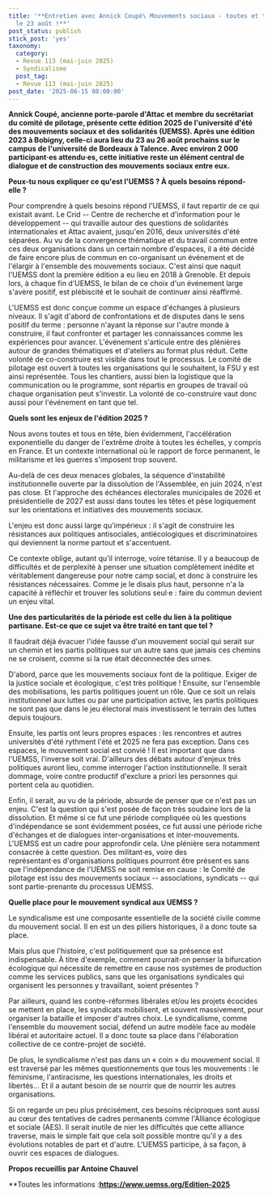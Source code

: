 ```yaml
---
title: '**Entretien avec Annick Coupé\ Mouvements sociaux - toutes et tous à Bordeaux
  le 23 août !**'
post_status: publish
stick_post: 'yes'
taxonomy:
  category:
  - Revue 113 (mai-juin 2025)
  - Syndicalisme
  post_tag:
  - Revue 113 (mai-juin 2025)
post_date: '2025-06-15 08:00:00'
---
```


**Annick Coupé, ancienne porte-parole d'Attac et membre du secrétariat du comité de pilotage, présente cette édition 2025 de l'université d'été des mouvements sociaux et des solidarités (UEMSS). Après une édition 2023 à Bobigny, celle-ci aura lieu du 23 au 26 août prochains sur le campus de l'université de Bordeaux à Talence. Avec environ 2 000 participant·es attendu·es, cette initiative reste  un élément central de dialogue et de construction des mouvements sociaux entre eux.**

**Peux-tu nous expliquer ce qu'est l'UEMSS ? À quels besoins répond-elle ?**

Pour comprendre à quels besoins répond l'UEMSS, il faut repartir de ce qui existait avant. Le Crid -- Centre de recherche et d'information pour le développement -- qui travaille autour des questions de solidarités internationales et Attac avaient, jusqu'en 2016, deux universités d'été séparées. Au vu de la convergence thématique et du travail commun entre ces deux organisations dans un certain nombre d'espaces, il a été décidé de faire encore plus de commun en co-organisant un événement et de l'élargir à l'ensemble des mouvements sociaux. C'est ainsi que naquit l'UEMSS dont la première édition a eu lieu en 2018 à Grenoble. Et depuis lors, à chaque fin d'UEMSS, le bilan de ce choix d'un événement large s'avère positif, est plébiscité et le souhait de continuer ainsi réaffirmé.

L'UEMSS est donc conçue comme un espace d'échanges à plusieurs niveaux. Il s'agit d'abord de confrontations et de disputes dans le sens positif du terme : personne n'ayant la réponse sur l'autre monde à construire, il faut confronter et partager les connaissances comme les expériences pour avancer. L'événement s'articule entre des plénières autour de grandes thématiques et d'ateliers au format plus réduit. Cette volonté de co-construire est visible dans tout le processus. Le comité de pilotage est ouvert à toutes les organisations qui le souhaitent, la FSU y est ainsi représentée. Tous les chantiers, aussi bien la logistique que la communication ou le programme, sont répartis en groupes de travail où chaque organisation peut s'investir. La volonté de co-construire vaut donc aussi pour l'événement en tant que tel.

**Quels sont les enjeux de l'édition 2025 ?**

Nous avons toutes et tous en tête, bien évidemment, l'accélération exponentielle du danger de l'extrême droite à toutes les échelles, y compris en France. Et un contexte international où le rapport de force permanent, le militarisme et les guerres s'imposent trop souvent.

Au-delà de ces deux menaces globales, la séquence d'instabilité institutionnelle ouverte par la dissolution de l'Assemblée, en juin 2024, n'est pas close. Et l'approche des échéances électorales municipales de 2026 et présidentielle de 2027 est aussi dans toutes les têtes et pèse logiquement sur les orientations et initiatives des mouvements sociaux.

L'enjeu est donc aussi large qu'impérieux : il s'agit de construire les résistances aux politiques antisociales, antiécologiques et discriminatoires qui deviennent la norme partout et s'accentuent.

Ce contexte oblige, autant qu'il interroge, voire tétanise. Il y a beaucoup de difficultés et de perplexité à penser une situation complètement inédite et véritablement dangereuse pour notre camp social, et donc à construire les résistances nécessaires. Comme je le disais plus haut, personne n'a la capacité à réfléchir et trouver les solutions seul·e : faire du commun devient un enjeu vital.

**Une des particularités de la période est celle du lien à la politique partisane. Est-ce que ce sujet va être traité en tant que tel ?**

Il faudrait déjà évacuer l'idée fausse d'un mouvement social qui serait sur un chemin et les partis politiques sur un autre sans que jamais ces chemins ne se croisent, comme si la rue était déconnectée des urnes.

D'abord, parce que les mouvements sociaux font de la politique. Exiger de la justice sociale et écologique, c'est très politique ! Ensuite, sur l'ensemble des mobilisations, les partis politiques jouent un rôle. Que ce soit un relais institutionnel aux luttes ou par une participation active, les partis politiques ne sont pas que dans le jeu électoral mais investissent le terrain des luttes depuis toujours.

Ensuite, les partis ont leurs propres espaces : les rencontres et autres universités d'été rythment l'été et 2025 ne fera pas exception. Dans ces espaces, le mouvement social est convié ! Il est important que dans l'UEMSS, l'inverse soit vrai. D'ailleurs des débats autour d'enjeux très politiques auront lieu, comme interroger l'action institutionnelle. Il serait dommage, voire contre productif d'exclure a priori les personnes qui portent cela au quotidien.

Enfin, il serait, au vu de la période, absurde de penser que ce n'est pas un enjeu. C'est la question qui s'est posée de façon très soudaine lors de la dissolution. Et même si ce fut une période compliquée où les questions d'indépendance se sont évidemment posées, ce fut aussi une période riche d'échanges et de dialogues inter-organisations et inter-mouvements. L'UEMSS est un cadre pour approfondir cela. Une plénière sera notamment consacrée à cette question. Des militant·es, voire des représentant·es d'organisations politiques pourront être présent·es sans que l'indépendance de l'UEMSS ne soit remise en cause : le Comité de pilotage est issu des mouvements sociaux -- associations, syndicats -- qui sont partie-prenante du processus UEMSS. 

**Quelle place pour le mouvement syndical aux UEMSS ?**

Le syndicalisme est une composante essentielle de la société civile comme du mouvement social. Il en est un des piliers historiques, il a donc toute sa place.

Mais plus que l'histoire, c'est politiquement que sa présence est indispensable. À titre d'exemple, comment pourrait-on penser la bifurcation écologique qui nécessite de remettre en cause nos systèmes de production comme les services publics, sans que les organisations syndicales qui organisent les personnes y travaillant, soient présentes ?

Par ailleurs, quand les contre-réformes libérales et/ou les projets écocides se mettent en place, les syndicats mobilisent, et souvent massivement, pour organiser la bataille et imposer d'autres choix. Le syndicalisme, comme l'ensemble du mouvement social, défend un autre modèle face au modèle libéral et autoritaire actuel. Il a donc toute sa place dans l'élaboration collective de ce contre-projet de société.

De plus, le syndicalisme n'est pas dans un « coin » du mouvement social. Il est traversé par les mêmes questionnements que tous les mouvements : le féminisme, l'antiracisme, les questions internationales, les droits et libertés... Et il a autant besoin de se nourrir que de nourrir les autres organisations.

Si on regarde un peu plus précisément, ces besoins réciproques sont aussi au cœur des tentatives de cadres permanents comme l'Alliance écologique et sociale (AES). Il serait inutile de nier les difficultés que cette alliance traverse, mais le simple fait que cela soit possible montre qu'il y a des évolutions notables de part et d'autre. L'UEMSS participe, à sa façon, à ouvrir ces espaces de dialogues.

**Propos recueillis par Antoine Chauvel**

**Toutes les informations :**https://www.uemss.org/Edition-2025**
